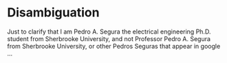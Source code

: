 # Disambiguation

Just to clarify that I am Pedro A. Segura the electrical engineering Ph.D. student from Sherbrooke University, and not Professor Pedro A. Segura from Sherbrooke University, or other Pedros Seguras that appear in google ...
